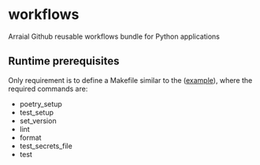 # workflows
Arraial Github reusable workflows bundle for Python applications

## Runtime prerequisites
Only requirement is to define a Makefile similar to the ([example](./Makefile.example)), where the required commands are:
- poetry_setup
- test_setup
- set_version
- lint
- format
- test_secrets_file
- test